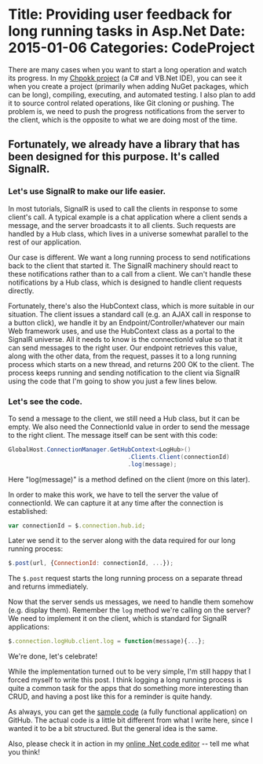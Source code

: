 ﻿Title: Providing user feedback for long running tasks in Asp.Net
Date: 2015-01-06
Categories: CodeProject
==
There are many cases when you want to start a long operation and watch its progress. 
In my [Chpokk project](http://chpokk.apphb.com/) (a C# and VB.Net IDE), you can see it when you create a project (primarily when adding NuGet packages, which can be long), compiling, executing, and automated testing. 
I also plan to add it to source control related operations, like Git cloning or pushing. The problem is, we need to push the progress notifications from the server to the client, which is the opposite to what we are doing most of the time. 

Fortunately, we already have a library that has been designed for this purpose. It's called SignalR.
--

### Let's use SignalR to make our life easier.
In most tutorials, SignalR is used to call the clients in response to some client's call. 
A typical example is a chat application where a client sends a message, and the server broadcasts it to all clients.
Such requests are handled by a Hub class, which lives in a universe somewhat parallel to the rest of our application.

Our case is different. We want a long running process to send notifications back to the client that started it. 
The SignalR machinery should react to these notifications rather than to a call from a client.
We can't handle these notifications by a Hub class, which is designed to handle client requests directly.

Fortunately, there's also the HubContext class, which is more suitable in our situation. The client issues a standard call (e.g. an AJAX call in response to a button click), 
we handle it by an Endpoint/Controller/whatever our main Web framework uses, and use the HubContext class as a portal to the SignalR universe. 
All it needs to know is the connectionId value so that it can send messages to the right user.
Our endpoint retrieves this value, along with the other data, from the request, passes it to a long running process which starts on a new thread, and returns 200 OK to the client.
The process keeps running and sending notification to the client via SignalR using the code that I'm going to show you just a few lines below.

### Let's see the code.
To send a message to the client, we still need a Hub class, but it can be empty. We also need the ConnectionId value in order to send the message to the right client. The message itself can be sent with this code:

```csharp
GlobalHost.ConnectionManager.GetHubContext<LogHub>()
                                  .Clients.Client(connectionId)
                                  .log(message);
```

Here "log(message)" is a method defined on the client (more on this later).

In order to make this work, we have to tell the server the value of connectionId. We can capture it at any time after the connection is established:

```javascript
var connectionId = $.connection.hub.id;
```

Later we send it to the server along with the data required for our long running process:
```javascript
$.post(url, {ConnectionId: connectionId, ...});
```
The `$.post` request starts the long running process on a separate thread and returns immediately.

Now that the server sends us messages, we need to handle them somehow (e.g. display them). Remember the `log` method we're calling on the server? We need to implement it on the client, which is standard for SignalR applications:

```javascript
$.connection.logHub.client.log = function(message){...};
```
We're done, let's celebrate!

While the implementation turned out to be very simple, I'm still happy that I forced myself to write this post. I think logging a long running process is quite a common task for the apps that do something more interesting than CRUD, and having a post like this for a reminder is quite handy.

As always, you can get the [sample code](https://github.com/uluhonolulu/BlogSamples/tree/master/LongRunningProcess) (a fully functional application) on GitHub. The actual code is a little bit different from what I write here, since I wanted it to be a bit structured. But the general idea is the same. 

Also, please check it in action in my [online .Net code editor](http://chpokk.apphb.com/) -- tell me what you think!